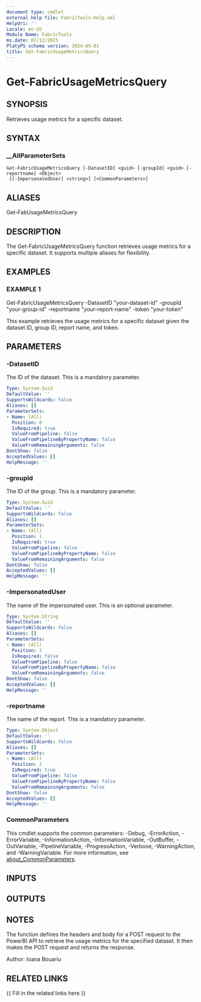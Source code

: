 ```yaml
---
document type: cmdlet
external help file: FabricTools-Help.xml
HelpUri: ''
Locale: en-US
Module Name: FabricTools
ms.date: 07/12/2025
PlatyPS schema version: 2024-05-01
title: Get-FabricUsageMetricsQuery
---
```


# Get-FabricUsageMetricsQuery

## SYNOPSIS

Retrieves usage metrics for a specific dataset.

## SYNTAX

### __AllParameterSets

```
Get-FabricUsageMetricsQuery [-DatasetID] <guid> [-groupId] <guid> [-reportname] <Object>
 [[-ImpersonatedUser] <string>] [<CommonParameters>]
```

## ALIASES

Get-FabUsageMetricsQuery

## DESCRIPTION

The Get-FabricUsageMetricsQuery function retrieves usage metrics for a specific dataset.
It supports multiple aliases for flexibility.

## EXAMPLES

### EXAMPLE 1

Get-FabricUsageMetricsQuery -DatasetID "your-dataset-id" -groupId "your-group-id" -reportname "your-report-name" -token "your-token"

This example retrieves the usage metrics for a specific dataset given the dataset ID, group ID, report name, and token.

## PARAMETERS

### -DatasetID

The ID of the dataset.
This is a mandatory parameter.

```yaml
Type: System.Guid
DefaultValue: ''
SupportsWildcards: false
Aliases: []
ParameterSets:
- Name: (All)
  Position: 0
  IsRequired: true
  ValueFromPipeline: false
  ValueFromPipelineByPropertyName: false
  ValueFromRemainingArguments: false
DontShow: false
AcceptedValues: []
HelpMessage: ''
```

### -groupId

The ID of the group.
This is a mandatory parameter.

```yaml
Type: System.Guid
DefaultValue: ''
SupportsWildcards: false
Aliases: []
ParameterSets:
- Name: (All)
  Position: 1
  IsRequired: true
  ValueFromPipeline: false
  ValueFromPipelineByPropertyName: false
  ValueFromRemainingArguments: false
DontShow: false
AcceptedValues: []
HelpMessage: ''
```

### -ImpersonatedUser

The name of the impersonated user.
This is an optional parameter.

```yaml
Type: System.String
DefaultValue: ''
SupportsWildcards: false
Aliases: []
ParameterSets:
- Name: (All)
  Position: 3
  IsRequired: false
  ValueFromPipeline: false
  ValueFromPipelineByPropertyName: false
  ValueFromRemainingArguments: false
DontShow: false
AcceptedValues: []
HelpMessage: ''
```

### -reportname

The name of the report.
This is a mandatory parameter.

```yaml
Type: System.Object
DefaultValue: ''
SupportsWildcards: false
Aliases: []
ParameterSets:
- Name: (All)
  Position: 2
  IsRequired: true
  ValueFromPipeline: false
  ValueFromPipelineByPropertyName: false
  ValueFromRemainingArguments: false
DontShow: false
AcceptedValues: []
HelpMessage: ''
```

### CommonParameters

This cmdlet supports the common parameters: -Debug, -ErrorAction, -ErrorVariable,
-InformationAction, -InformationVariable, -OutBuffer, -OutVariable, -PipelineVariable,
-ProgressAction, -Verbose, -WarningAction, and -WarningVariable. For more information, see
[about_CommonParameters](https://go.microsoft.com/fwlink/?LinkID=113216).

## INPUTS

## OUTPUTS

## NOTES

The function defines the headers and body for a POST request to the PowerBI API to retrieve the usage metrics for the specified dataset.
It then makes the POST request and returns the response.

Author: Ioana Bouariu

## RELATED LINKS

{{ Fill in the related links here }}

